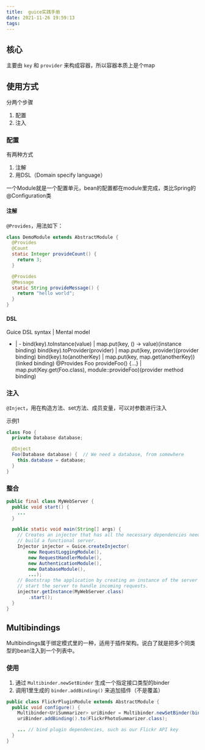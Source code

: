 ```yaml
---
title:  guice实践手册
date: 2021-11-26 19:59:13
tags:
---
```



## 核心
主要由 `key` 和 `provider` 来构成容器，所以容器本质上是个map

##  使用方式
分两个步骤
1. 配置
2. 注入

### 配置
有两种方式
1. 注解
2. 用DSL（Domain specify language）

一个Module就是一个配置单元，bean的配置都在module里完成，类比Spring的@Configuration类

#### 注解
`@Provides`，用法如下：
```java
class DemoModule extends AbstractModule {
  @Provides
  @Count
  static Integer provideCount() {
    return 3;
  }

  @Provides
  @Message
  static String provideMessage() {
    return "hello world";
  }
}
```


#### DSL
Guice DSL syntax	| Mental model 
- |  - 
bind(key).toInstance(value) |	map.put(key, () -> value)(instance binding) 
bind(key).toProvider(provider) |	map.put(key, provider)(provider binding)
bind(key).to(anotherKey) |	map.put(key, map.get(anotherKey))(linked binding)
@Provides Foo provideFoo() {...} |	map.put(Key.get(Foo.class), module::provideFoo)(provider method binding)


### 注入

`@Inject`，用在构造方法、set方法、成员变量，可以对参数进行注入

示例1
```java
class Foo {
  private Database database;

  @Inject
  Foo(Database database) {  // We need a database, from somewhere
    this.database = database;
  }
}

```


### 整合
```java
public final class MyWebServer {
  public void start() {
    ...
  }

  public static void main(String[] args) {
    // Creates an injector that has all the necessary dependencies needed to
    // build a functional server.
    Injector injector = Guice.createInjector(
        new RequestLoggingModule(),
        new RequestHandlerModule(),
        new AuthenticationModule(),
        new DatabaseModule(),
        ...);
    // Bootstrap the application by creating an instance of the server then
    // start the server to handle incoming requests.
    injector.getInstance(MyWebServer.class)
        .start();
  }
}
```


## Multibindings
Multibindings属于绑定模式里的一种，适用于插件架构。说白了就是把多个同类型的bean注入到一个列表中。

### 使用
1. 通过 `Multibinder.newSetBinder` 生成一个指定接口类型的binder
2. 调用1里生成的 `binder.addBinding()` 来追加插件（不是覆盖）

```java
public class FlickrPluginModule extends AbstractModule {
  public void configure() {
    Multibinder<UriSummarizer> uriBinder = Multibinder.newSetBinder(binder(), UriSummarizer.class);
    uriBinder.addBinding().to(FlickrPhotoSummarizer.class);

    ... // bind plugin dependencies, such as our Flickr API key
  }
}

```
